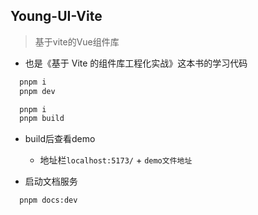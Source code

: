 ## Young-UI-Vite

> 基于vite的Vue组件库

- 也是《基于 Vite 的组件库工程化实战》这本书的学习代码

``` bash
  pnpm i
  pnpm dev
```

``` bash
  pnpm i
  pnpm build
```
- build后查看demo
  * 地址栏`localhost:5173/` + `demo文件地址`

- 启动文档服务
```bash
  pnpm docs:dev
```